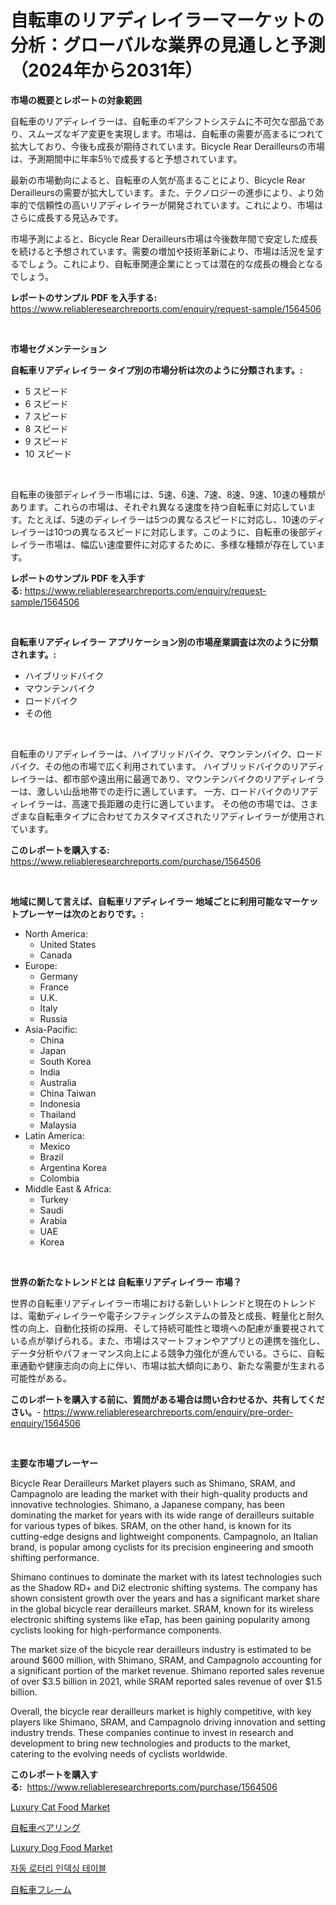 <p><h1>自転車のリアディレイラーマーケットの分析：グローバルな業界の見通しと予測（2024年から2031年）</h1></p><p><strong>市場の概要とレポートの対象範囲</strong></p>
<p><p>自転車のリアディレイラーは、自転車のギアシフトシステムに不可欠な部品であり、スムーズなギア変更を実現します。市場は、自転車の需要が高まるにつれて拡大しており、今後も成長が期待されています。Bicycle Rear Derailleursの市場は、予測期間中に年率5％で成長すると予想されています。</p><p>最新の市場動向によると、自転車の人気が高まることにより、Bicycle Rear Derailleursの需要が拡大しています。また、テクノロジーの進歩により、より効率的で信頼性の高いリアディレイラーが開発されています。これにより、市場はさらに成長する見込みです。</p><p>市場予測によると、Bicycle Rear Derailleurs市場は今後数年間で安定した成長を続けると予想されています。需要の増加や技術革新により、市場は活況を呈するでしょう。これにより、自転車関連企業にとっては潜在的な成長の機会となるでしょう。</p></p>
<p><strong>レポートのサンプル PDF を入手する:</strong> <a href="https://www.reliableresearchreports.com/enquiry/request-sample/1564506">https://www.reliableresearchreports.com/enquiry/request-sample/1564506</a></p>
<p>&nbsp;</p>
<p><strong>市場セグメンテーション</strong></p>
<p><strong>自転車リアディレイラー タイプ別の市場分析は次のように分類されます。:</strong></p>
<p><ul><li>5 スピード</li><li>6 スピード</li><li>7 スピード</li><li>8 スピード</li><li>9 スピード</li><li>10 スピード</li></ul></p>
<p>&nbsp;</p>
<p><p>自転車の後部ディレイラー市場には、5速、6速、7速、8速、9速、10速の種類があります。これらの市場は、それぞれ異なる速度を持つ自転車に対応しています。たとえば、5速のディレイラーは5つの異なるスピードに対応し、10速のディレイラーは10つの異なるスピードに対応します。このように、自転車の後部ディレイラー市場は、幅広い速度要件に対応するために、多様な種類が存在しています。</p></p>
<p><strong>レポートのサンプル PDF を入手する:</strong>&nbsp;<a href="https://www.reliableresearchreports.com/enquiry/request-sample/1564506">https://www.reliableresearchreports.com/enquiry/request-sample/1564506</a></p>
<p>&nbsp;</p>
<p><strong> 自転車リアディレイラー アプリケーション別の市場産業調査は次のように分類されます。:</strong></p>
<p><ul><li>ハイブリッドバイク</li><li>マウンテンバイク</li><li>ロードバイク</li><li>その他</li></ul></p>
<p>&nbsp;</p>
<p><p>自転車のリアディレイラーは、ハイブリッドバイク、マウンテンバイク、ロードバイク、その他の市場で広く利用されています。 ハイブリッドバイクのリアディレイラーは、都市部や遠出用に最適であり、マウンテンバイクのリアディレイラーは、激しい山岳地帯での走行に適しています。 一方、ロードバイクのリアディレイラーは、高速で長距離の走行に適しています。 その他の市場では、さまざまな自転車タイプに合わせてカスタマイズされたリアディレイラーが使用されています。</p></p>
<p><strong>このレポートを購入する:</strong>&nbsp; <a href="https://www.reliableresearchreports.com/purchase/1564506">https://www.reliableresearchreports.com/purchase/1564506</a></p>
<p>&nbsp;</p>
<p><strong>地域に関して言えば、自転車リアディレイラー 地域ごとに利用可能なマーケットプレーヤーは次のとおりです。:</strong></p>
<p><ul>
    <li>
        North America:
        <ul>
            <li>United States</li>
            <li>Canada</li>
        </ul>
    </li>
    <li>
        Europe:
        <ul>
            <li>Germany</li>
            <li>France</li>
            <li>U.K.</li>
            <li>Italy</li>
            <li>Russia</li>
        </ul>
    </li>
    <li>
        Asia-Pacific:
        <ul>
            <li>China</li>
            <li>Japan</li>
            <li>South Korea</li>
            <li>India</li>
            <li>Australia</li>
            <li>China Taiwan</li>
            <li>Indonesia</li>
            <li>Thailand</li>
            <li>Malaysia</li>
        </ul>
    </li>
    <li>
        Latin America:
        <ul>
            <li>Mexico</li>
            <li>Brazil</li>
            <li>Argentina Korea</li>
            <li>Colombia</li>
        </ul>
    </li>
    <li>
        Middle East & Africa:
        <ul>
            <li>Turkey</li>
            <li>Saudi</li>
            <li>Arabia</li>
            <li>UAE</li>
            <li>Korea</li>
        </ul>
    </li>
    </ul></p>
<p>&nbsp;</p>
<p><strong>世界の新たなトレンドとは 自転車リアディレイラー 市場？</strong></p>
<p><p>世界の自転車リアディレイラー市場における新しいトレンドと現在のトレンドは、電動ディレイラーや電子シフティングシステムの普及と成長、軽量化と耐久性の向上、自動化技術の採用、そして持続可能性と環境への配慮が重要視されている点が挙げられる。また、市場はスマートフォンやアプリとの連携を強化し、データ分析やパフォーマンス向上による競争力強化が進んでいる。さらに、自転車通勤や健康志向の向上に伴い、市場は拡大傾向にあり、新たな需要が生まれる可能性がある。</p></p>
<p><strong>このレポートを購入する前に、質問がある場合は問い合わせるか、共有してください。</strong>- <a href="https://www.reliableresearchreports.com/enquiry/pre-order-enquiry/1564506">https://www.reliableresearchreports.com/enquiry/pre-order-enquiry/1564506</a></p>
<p>&nbsp;</p>
<p><strong>主要な市場プレーヤー</strong></p>
<p><p>Bicycle Rear Derailleurs Market players such as Shimano, SRAM, and Campagnolo are leading the market with their high-quality products and innovative technologies. Shimano, a Japanese company, has been dominating the market for years with its wide range of derailleurs suitable for various types of bikes. SRAM, on the other hand, is known for its cutting-edge designs and lightweight components. Campagnolo, an Italian brand, is popular among cyclists for its precision engineering and smooth shifting performance.</p><p>Shimano continues to dominate the market with its latest technologies such as the Shadow RD+ and Di2 electronic shifting systems. The company has shown consistent growth over the years and has a significant market share in the global bicycle rear derailleurs market. SRAM, known for its wireless electronic shifting systems like eTap, has been gaining popularity among cyclists looking for high-performance components.</p><p>The market size of the bicycle rear derailleurs industry is estimated to be around $600 million, with Shimano, SRAM, and Campagnolo accounting for a significant portion of the market revenue. Shimano reported sales revenue of over $3.5 billion in 2021, while SRAM reported sales revenue of over $1.5 billion.</p><p>Overall, the bicycle rear derailleurs market is highly competitive, with key players like Shimano, SRAM, and Campagnolo driving innovation and setting industry trends. These companies continue to invest in research and development to bring new technologies and products to the market, catering to the evolving needs of cyclists worldwide.</p></p>
<p><strong>このレポートを購入する:</strong>&nbsp;&nbsp;<a href="https://www.reliableresearchreports.com/purchase/1564506">https://www.reliableresearchreports.com/purchase/1564506</a></p>
<p><p><a href="https://github.com/mharielmesa/Market-Research-Report-List-2/blob/main/luxury-cat-food-market.md">Luxury Cat Food Market</a></p><p><a href="https://github.com/sghwr779811674/Market-Research-Report-List-1/blob/main/94494246473.md">自転車ベアリング</a></p><p><a href="https://github.com/dringals/Market-Research-Report-List-3/blob/main/luxury-dog-food-market.md">Luxury Dog Food Market</a></p><p><a href="https://github.com/OwenHamiytll568745/Market-Research-Report-List-1/blob/main/30164215780.md">자동 로터리 인덱싱 테이블</a></p><p><a href="https://github.com/dandier2003/Market-Research-Report-List-1/blob/main/13842216474.md">自転車フレーム</a></p></p>